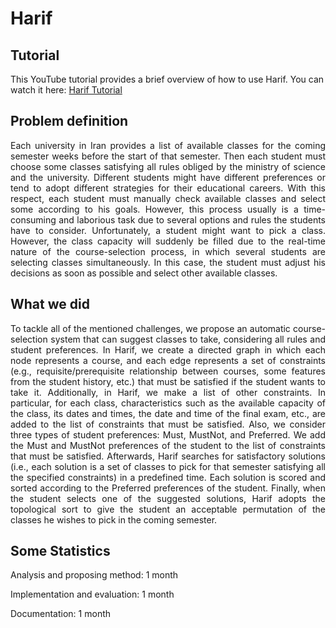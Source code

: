 # Harif

## Tutorial

This YouTube tutorial provides a brief overview of how to use Harif. You can watch it here: [Harif Tutorial](https://www.youtube.com/watch?v=lsiGuLEkKgM)

## Problem definition

<p align="justify"> Each university in Iran provides a list of available classes for the coming semester weeks before the start of that semester. Then each student must choose some classes satisfying all rules obliged by the ministry of science and the university. Different students might have different preferences or tend to adopt different strategies for their educational careers. With this respect, each student must manually check available classes and select some according to his goals. However, this process usually is a time-consuming and laborious task due to several options and rules the students have to consider. Unfortunately, a student might want to pick a class. However, the class capacity will suddenly be filled due to the real-time nature of the course-selection process, in which several students are selecting classes simultaneously. In this case, the student must adjust his decisions as soon as possible and select other available classes. </p>

## What we did

<p align="justify">
To tackle all of the mentioned challenges, we propose an automatic course-selection system that can suggest classes to take, considering all rules and student preferences. In Harif, we create a directed graph in which each node represents a course, and each edge represents a set of constraints (e.g., requisite/prerequisite relationship between courses, some features from the student history, etc.) that must be satisfied if the student wants to take it. Additionally, in Harif, we make a list of other constraints. In particular, for each class, characteristics such as the available capacity of the class, its dates and times, the date and time of the final exam, etc., are added to the list of constraints that must be satisfied. Also, we consider three types of student preferences: Must, MustNot, and Preferred. We add the Must and MustNot preferences of the student to the list of constraints that must be satisfied. Afterwards, Harif searches for satisfactory solutions (i.e., each solution is a set of classes to pick for that semester satisfying all the specified constraints) in a predefined time. Each solution is scored and sorted according to the Preferred preferences of the student. Finally,  when the student selects one of the suggested solutions, Harif adopts the topological sort to give the student an acceptable permutation of the classes he wishes to pick in the coming semester.
</p>

## Some Statistics

Analysis and proposing method: 1 month

Implementation and evaluation: 1 month

Documentation: 1 month

